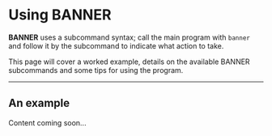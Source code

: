 # Using BANNER

**BANNER** uses a subcommand syntax; call the main program with `banner` and follow it by the subcommand to indicate what  action to take.

This page will cover a worked example, details on the available BANNER subcommands and some tips for using the program.

***

## An example

Content coming soon...

